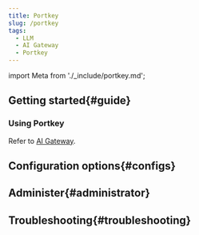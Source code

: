 ```yaml
---
title: Portkey
slug: /portkey
tags:
  - LLM
  - AI Gateway
  - Portkey
---
```


import Meta from './_include/portkey.md';

<Meta name="meta" />

## Getting started{#guide}

### Using Portkey

Refer to [AI Gateway](https://docs.portkey.ai/docs/product/ai-gateway).

## Configuration options{#configs}

## Administer{#administrator}

## Troubleshooting{#troubleshooting}
